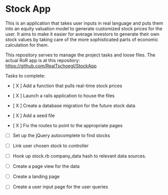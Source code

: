 Stock App
=========

This is an application that takes user inputs in real language and puts them into an equity valuation model to generate customized stock prices for the user.  It aims to make it easier for average investors to generate their own stock values by taking care of the more sophisticated parts of economic calculation for them.

This repository serves to manage the project tasks and loose files.  The actual RoR app is at this repository: https://github.com/RealTschoegl/StockApp

Tasks to complete:

- [ X ] Add a function that pulls real-time stock prices

- [ X ] Launch a rails application to house the files

- [ X ] Create a database migration for the future stock data

- [ X ] Add a seed file 

- [ X ] Fix the routes to point to the appropriate pages

- [   ] Set up the jQuery autocomplete to find stocks

- [   ] Link user chosen stock to controller 

- [   ] Hook up stock.rb company_data hash to relevant data sources. 

- [   ] Create a page view for the data

- [   ] Create a landing page

- [   ] Create a user input page for the user queries
